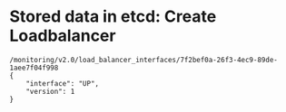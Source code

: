 # Stored data in etcd: Create Loadbalancer

```
/monitoring/v2.0/load_balancer_interfaces/7f2bef0a-26f3-4ec9-89de-1aee7f04f998
{
    "interface": "UP",
    "version": 1
}
```
